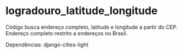 # logradouro_latitude_longitude
Código busca endereço completo, latitude e longitude a partir do CEP. Endereço completo restrito a endereços no Brasil.


Dependências:
django-cities-light
